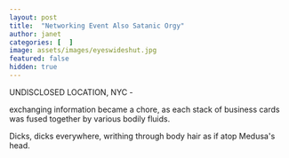 ```yaml
---
layout: post
title:  "Networking Event Also Satanic Orgy"
author: janet
categories: [  ]
image: assets/images/eyeswideshut.jpg
featured: false
hidden: true
---
```


UNDISCLOSED LOCATION, NYC - 


exchanging information became a chore, as each stack of business cards was fused together by various bodily fluids. 

Dicks, dicks everywhere, writhing through body hair as if atop Medusa's head.